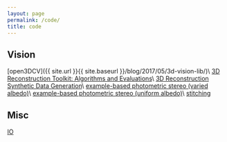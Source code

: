 ```yaml
---
layout: page
permalink: /code/
title: code
---
```


## Vision
[open3DCV]({{ site.url }}{{ site.baseurl }}/blog/2017/05/3d-vision-lib/)\\
[3D Reconstruction Toolkit: Algorithms and Evaluations](https://github.com/imkaywu/3DRecon_Algo_Eval)\\
[3D Reconstruction Synthetic Data Generation](https://github.com/imkaywu/blender_scripts)\\
[example-based photometric stereo (varied albedo)](https://github.com/imkaywu/Photometric-Stereo)\\
[example-based photometric stereo (uniform albedo)](https://github.com/imkaywu/Example-based-PS)\\
[stitching](https://github.com/imkaywu/Image-Stitching)

## Misc
[IO](https://github.com/imkaywu/IO)

